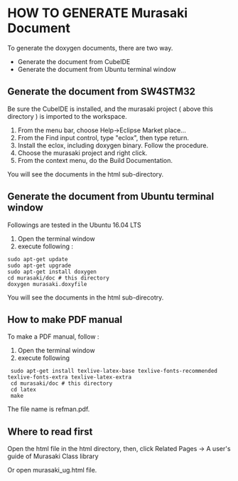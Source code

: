 # HOW TO GENERATE Murasaki Document

To generate the doxygen documents, there are two way.

- Generate the document from CubeIDE
- Generate the document from Ubuntu terminal window

## Generate the document from SW4STM32

Be sure the CubeIDE is installed, and the murasaki project ( above this
directory ) is imported to the workspace.

 1. From the menu bar, choose Help->Eclipse Market place...
 1. From the Find input control, type "eclox", then type return.
 1. Install the eclox, including doxygen binary. Follow the procedure. 
 1. Choose the murasaki project and right click.
 1. From the context menu, do the Build Documentation.

You will see the documents in the html sub-directory.

## Generate the document from Ubuntu terminal window

Followings are tested in the Ubuntu 16.04 LTS

1. Open the terminal window
1. execute following :
```
sudo apt-get update
sudo apt-get upgrade
sudo apt-get install doxygen
cd murasaki/doc # this directory
doxygen murasaki.doxyfile
```
 You will see the documents in the html sub-direcotry.

## How to make PDF manual

To make a PDF manual, follow :

1. Open the terminal window
2. execute following
```
 sudo apt-get install texlive-latex-base texlive-fonts-recommended texlive-fonts-extra texlive-latex-extra
 cd murasaki/doc # this directory
 cd latex
 make
```
The file name is refman.pdf.

## Where to read first

Open the html file in the html directory, then, click Related Pages
-> A user's guide of Murasaki Class library

Or open murasaki_ug.html file.
